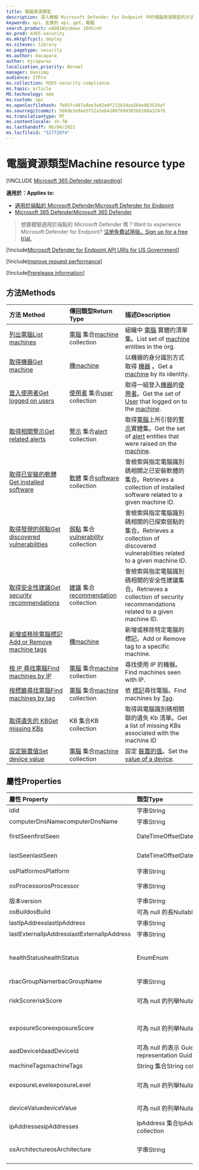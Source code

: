 ```yaml
---
title: 電腦資源類型
description: 深入瞭解 Microsoft Defender for Endpoint 中的電腦資源類型的方法和屬性。
keywords: api、支援的 api、get、電腦
search.product: eADQiWindows 10XVcnh
ms.prod: m365-security
ms.mktglfcycl: deploy
ms.sitesec: library
ms.pagetype: security
ms.author: macapara
author: mjcaparas
localization_priority: Normal
manager: dansimp
audience: ITPro
ms.collection: M365-security-compliance
ms.topic: article
MS.technology: mde
ms.custom: api
ms.openlocfilehash: 7b95fc487a8ee3e82e0f215b34aa564e063534af
ms.sourcegitcommit: 5d8de3e9ee5f52a3eb4206f690365bb108a3247b
ms.translationtype: MT
ms.contentlocale: zh-TW
ms.lasthandoff: 06/04/2021
ms.locfileid: "52772074"
---
```

# <a name="machine-resource-type"></a><span data-ttu-id="144ba-104">電腦資源類型</span><span class="sxs-lookup"><span data-stu-id="144ba-104">Machine resource type</span></span>

[!INCLUDE [Microsoft 365 Defender rebranding](../../includes/microsoft-defender.md)]

<span data-ttu-id="144ba-105">**適用於：**</span><span class="sxs-lookup"><span data-stu-id="144ba-105">**Applies to:**</span></span>
- [<span data-ttu-id="144ba-106">適用於端點的 Microsoft Defender</span><span class="sxs-lookup"><span data-stu-id="144ba-106">Microsoft Defender for Endpoint</span></span>](https://go.microsoft.com/fwlink/p/?linkid=2154037)
- [<span data-ttu-id="144ba-107">Microsoft 365 Defender</span><span class="sxs-lookup"><span data-stu-id="144ba-107">Microsoft 365 Defender</span></span>](https://go.microsoft.com/fwlink/?linkid=2118804)

> <span data-ttu-id="144ba-108">想要體驗適用於端點的 Microsoft Defender 嗎？</span><span class="sxs-lookup"><span data-stu-id="144ba-108">Want to experience Microsoft Defender for Endpoint?</span></span> [<span data-ttu-id="144ba-109">注册免費試用版。</span><span class="sxs-lookup"><span data-stu-id="144ba-109">Sign up for a free trial.</span></span>](https://www.microsoft.com/microsoft-365/windows/microsoft-defender-atp?ocid=docs-wdatp-exposedapis-abovefoldlink) 

[!include[Microsoft Defender for Endpoint API URIs for US Government](../../includes/microsoft-defender-api-usgov.md)]

[!include[Improve request performance](../../includes/improve-request-performance.md)]

[!include[Prerelease information](../../includes/prerelease.md)]

## <a name="methods"></a><span data-ttu-id="144ba-110">方法</span><span class="sxs-lookup"><span data-stu-id="144ba-110">Methods</span></span>

<span data-ttu-id="144ba-111">方法	</span><span class="sxs-lookup"><span data-stu-id="144ba-111">Method</span></span>|<span data-ttu-id="144ba-112">傳回類型</span><span class="sxs-lookup"><span data-stu-id="144ba-112">Return Type</span></span> |<span data-ttu-id="144ba-113">描述</span><span class="sxs-lookup"><span data-stu-id="144ba-113">Description</span></span>
:---|:---|:---
[<span data-ttu-id="144ba-114">列出電腦</span><span class="sxs-lookup"><span data-stu-id="144ba-114">List machines</span></span>](get-machines.md) | <span data-ttu-id="144ba-115">[電腦](machine.md) 集合</span><span class="sxs-lookup"><span data-stu-id="144ba-115">[machine](machine.md) collection</span></span> | <span data-ttu-id="144ba-116">組織中 [電腦](machine.md) 實體的清單集。</span><span class="sxs-lookup"><span data-stu-id="144ba-116">List set of [machine](machine.md) entities in the org.</span></span>
[<span data-ttu-id="144ba-117">取得機器</span><span class="sxs-lookup"><span data-stu-id="144ba-117">Get machine</span></span>](get-machine-by-id.md) | [<span data-ttu-id="144ba-118">機</span><span class="sxs-lookup"><span data-stu-id="144ba-118">machine</span></span>](machine.md) | <span data-ttu-id="144ba-119">以機器的身分識別方式取得 [機器](machine.md) 。</span><span class="sxs-lookup"><span data-stu-id="144ba-119">Get a [machine](machine.md) by its identity.</span></span>
[<span data-ttu-id="144ba-120">登入使用者</span><span class="sxs-lookup"><span data-stu-id="144ba-120">Get logged on users</span></span>](get-machine-log-on-users.md) | <span data-ttu-id="144ba-121">[使用者](user.md) 集合</span><span class="sxs-lookup"><span data-stu-id="144ba-121">[user](user.md) collection</span></span> | <span data-ttu-id="144ba-122">取得一組登入[機器](machine.md)的[使用者](user.md)。</span><span class="sxs-lookup"><span data-stu-id="144ba-122">Get the set of [User](user.md) that logged on to the [machine](machine.md).</span></span>
[<span data-ttu-id="144ba-123">取得相關警示</span><span class="sxs-lookup"><span data-stu-id="144ba-123">Get related alerts</span></span>](get-machine-related-alerts.md) | <span data-ttu-id="144ba-124">[警示](alerts.md) 集合</span><span class="sxs-lookup"><span data-stu-id="144ba-124">[alert](alerts.md) collection</span></span> | <span data-ttu-id="144ba-125">取得[電腦](machine.md)上所引發的[警示](alerts.md)實體集。</span><span class="sxs-lookup"><span data-stu-id="144ba-125">Get the set of [alert](alerts.md) entities that were raised on the [machine](machine.md).</span></span>
[<span data-ttu-id="144ba-126">取得已安裝的軟體</span><span class="sxs-lookup"><span data-stu-id="144ba-126">Get installed software</span></span>](get-installed-software.md) | <span data-ttu-id="144ba-127">[軟體](software.md) 集合</span><span class="sxs-lookup"><span data-stu-id="144ba-127">[software](software.md) collection</span></span> | <span data-ttu-id="144ba-128">會檢索與指定電腦識別碼相關之已安裝軟體的集合。</span><span class="sxs-lookup"><span data-stu-id="144ba-128">Retrieves a collection of installed software related to a given machine ID.</span></span>
[<span data-ttu-id="144ba-129">取得發現的弱點</span><span class="sxs-lookup"><span data-stu-id="144ba-129">Get discovered vulnerabilities</span></span>](get-discovered-vulnerabilities.md) | <span data-ttu-id="144ba-130">[弱點](vulnerability.md) 集合</span><span class="sxs-lookup"><span data-stu-id="144ba-130">[vulnerability](vulnerability.md) collection</span></span> | <span data-ttu-id="144ba-131">會檢索與指定電腦識別碼相關的已探索弱點的集合。</span><span class="sxs-lookup"><span data-stu-id="144ba-131">Retrieves a collection of discovered vulnerabilities related to a given machine ID.</span></span>
[<span data-ttu-id="144ba-132">取得安全性建議</span><span class="sxs-lookup"><span data-stu-id="144ba-132">Get security recommendations</span></span>](get-security-recommendations.md) | <span data-ttu-id="144ba-133">[建議](recommendation.md) 集合</span><span class="sxs-lookup"><span data-stu-id="144ba-133">[recommendation](recommendation.md) collection</span></span> | <span data-ttu-id="144ba-134">會檢索與指定電腦識別碼相關的安全性建議集合。</span><span class="sxs-lookup"><span data-stu-id="144ba-134">Retrieves a collection of security recommendations related to a given machine ID.</span></span>
[<span data-ttu-id="144ba-135">新增或移除電腦標記</span><span class="sxs-lookup"><span data-stu-id="144ba-135">Add or Remove machine tags</span></span>](add-or-remove-machine-tags.md) | [<span data-ttu-id="144ba-136">機</span><span class="sxs-lookup"><span data-stu-id="144ba-136">machine</span></span>](machine.md) | <span data-ttu-id="144ba-137">新增或移除特定電腦的標記。</span><span class="sxs-lookup"><span data-stu-id="144ba-137">Add or Remove tag to a specific machine.</span></span>
[<span data-ttu-id="144ba-138">按 IP 尋找電腦</span><span class="sxs-lookup"><span data-stu-id="144ba-138">Find machines by IP</span></span>](find-machines-by-ip.md) | <span data-ttu-id="144ba-139">[電腦](machine.md) 集合</span><span class="sxs-lookup"><span data-stu-id="144ba-139">[machine](machine.md) collection</span></span> | <span data-ttu-id="144ba-140">尋找使用 IP 的機器。</span><span class="sxs-lookup"><span data-stu-id="144ba-140">Find machines seen with IP.</span></span>
[<span data-ttu-id="144ba-141">按標籤尋找電腦</span><span class="sxs-lookup"><span data-stu-id="144ba-141">Find machines by tag</span></span>](find-machines-by-tag.md) | <span data-ttu-id="144ba-142">[電腦](machine.md) 集合</span><span class="sxs-lookup"><span data-stu-id="144ba-142">[machine](machine.md) collection</span></span> | <span data-ttu-id="144ba-143">依 [標記](machine-tags.md)尋找電腦。</span><span class="sxs-lookup"><span data-stu-id="144ba-143">Find machines by [Tag](machine-tags.md).</span></span>
[<span data-ttu-id="144ba-144">取得遺失的 KB</span><span class="sxs-lookup"><span data-stu-id="144ba-144">Get missing KBs</span></span>](get-missing-kbs-machine.md) | <span data-ttu-id="144ba-145">KB 集合</span><span class="sxs-lookup"><span data-stu-id="144ba-145">KB collection</span></span> | <span data-ttu-id="144ba-146">取得與電腦識別碼相關聯的遺失 Kb 清單。</span><span class="sxs-lookup"><span data-stu-id="144ba-146">Get a list of missing KBs associated with the machine ID</span></span>
[<span data-ttu-id="144ba-147">設定裝置值</span><span class="sxs-lookup"><span data-stu-id="144ba-147">Set device value</span></span>](set-device-value.md)| <span data-ttu-id="144ba-148">[電腦](machine.md) 集合</span><span class="sxs-lookup"><span data-stu-id="144ba-148">[machine](machine.md) collection</span></span> | <span data-ttu-id="144ba-149">設定 [裝置的值](tvm-assign-device-value.md)。</span><span class="sxs-lookup"><span data-stu-id="144ba-149">Set the [value of a device](tvm-assign-device-value.md).</span></span>

## <a name="properties"></a><span data-ttu-id="144ba-150">屬性</span><span class="sxs-lookup"><span data-stu-id="144ba-150">Properties</span></span>

<span data-ttu-id="144ba-151">屬性	</span><span class="sxs-lookup"><span data-stu-id="144ba-151">Property</span></span> |   <span data-ttu-id="144ba-152">類型</span><span class="sxs-lookup"><span data-stu-id="144ba-152">Type</span></span>   |   <span data-ttu-id="144ba-153">描述</span><span class="sxs-lookup"><span data-stu-id="144ba-153">Description</span></span>
:---|:---|:---
<span data-ttu-id="144ba-154">id</span><span class="sxs-lookup"><span data-stu-id="144ba-154">id</span></span> | <span data-ttu-id="144ba-155">字串</span><span class="sxs-lookup"><span data-stu-id="144ba-155">String</span></span> | <span data-ttu-id="144ba-156">[電腦](machine.md) 身分識別。</span><span class="sxs-lookup"><span data-stu-id="144ba-156">[machine](machine.md) identity.</span></span>
<span data-ttu-id="144ba-157">computerDnsName</span><span class="sxs-lookup"><span data-stu-id="144ba-157">computerDnsName</span></span> | <span data-ttu-id="144ba-158">字串</span><span class="sxs-lookup"><span data-stu-id="144ba-158">String</span></span> | <span data-ttu-id="144ba-159">[電腦](machine.md) 完全限定名稱。</span><span class="sxs-lookup"><span data-stu-id="144ba-159">[machine](machine.md) fully qualified name.</span></span>
<span data-ttu-id="144ba-160">firstSeen</span><span class="sxs-lookup"><span data-stu-id="144ba-160">firstSeen</span></span> | <span data-ttu-id="144ba-161">DateTimeOffset</span><span class="sxs-lookup"><span data-stu-id="144ba-161">DateTimeOffset</span></span> | <span data-ttu-id="144ba-162">Microsoft Defender for Endpoint 對 [機器](machine.md) 的觀察第一個日期和時間。</span><span class="sxs-lookup"><span data-stu-id="144ba-162">First date and time where the [machine](machine.md) was observed by Microsoft Defender for Endpoint.</span></span>
<span data-ttu-id="144ba-163">lastSeen</span><span class="sxs-lookup"><span data-stu-id="144ba-163">lastSeen</span></span> | <span data-ttu-id="144ba-164">DateTimeOffset</span><span class="sxs-lookup"><span data-stu-id="144ba-164">DateTimeOffset</span></span> |<span data-ttu-id="144ba-165">上次接收完整裝置報告的時間和日期。</span><span class="sxs-lookup"><span data-stu-id="144ba-165">Time and date of the last received full device report.</span></span> <span data-ttu-id="144ba-166">通常，裝置每24小時會傳送一次完整報告。</span><span class="sxs-lookup"><span data-stu-id="144ba-166">A device typically sends a full report every 24 hours.</span></span>
<span data-ttu-id="144ba-167">osPlatform</span><span class="sxs-lookup"><span data-stu-id="144ba-167">osPlatform</span></span> | <span data-ttu-id="144ba-168">字串</span><span class="sxs-lookup"><span data-stu-id="144ba-168">String</span></span> | <span data-ttu-id="144ba-169">作業系統平臺。</span><span class="sxs-lookup"><span data-stu-id="144ba-169">Operating system platform.</span></span>
<span data-ttu-id="144ba-170">osProcessor</span><span class="sxs-lookup"><span data-stu-id="144ba-170">osProcessor</span></span> | <span data-ttu-id="144ba-171">字串</span><span class="sxs-lookup"><span data-stu-id="144ba-171">String</span></span> | <span data-ttu-id="144ba-172">作業系統處理器。</span><span class="sxs-lookup"><span data-stu-id="144ba-172">Operating system processor.</span></span> <span data-ttu-id="144ba-173">請改為使用 osArchitecture 屬性。</span><span class="sxs-lookup"><span data-stu-id="144ba-173">Use osArchitecture property instead.</span></span>
<span data-ttu-id="144ba-174">版本</span><span class="sxs-lookup"><span data-stu-id="144ba-174">version</span></span> | <span data-ttu-id="144ba-175">字串</span><span class="sxs-lookup"><span data-stu-id="144ba-175">String</span></span> | <span data-ttu-id="144ba-176">作業系統版本。</span><span class="sxs-lookup"><span data-stu-id="144ba-176">Operating system Version.</span></span>
<span data-ttu-id="144ba-177">osBuild</span><span class="sxs-lookup"><span data-stu-id="144ba-177">osBuild</span></span> | <span data-ttu-id="144ba-178">可為 null 的長</span><span class="sxs-lookup"><span data-stu-id="144ba-178">Nullable long</span></span> | <span data-ttu-id="144ba-179">作業系統組建編號。</span><span class="sxs-lookup"><span data-stu-id="144ba-179">Operating system build number.</span></span>
<span data-ttu-id="144ba-180">lastIpAddress</span><span class="sxs-lookup"><span data-stu-id="144ba-180">lastIpAddress</span></span> | <span data-ttu-id="144ba-181">字串</span><span class="sxs-lookup"><span data-stu-id="144ba-181">String</span></span> | <span data-ttu-id="144ba-182">[電腦](machine.md)上本機 NIC 上的最後一個 IP。</span><span class="sxs-lookup"><span data-stu-id="144ba-182">Last IP on local NIC on the [machine](machine.md).</span></span>
<span data-ttu-id="144ba-183">lastExternalIpAddress</span><span class="sxs-lookup"><span data-stu-id="144ba-183">lastExternalIpAddress</span></span> | <span data-ttu-id="144ba-184">字串</span><span class="sxs-lookup"><span data-stu-id="144ba-184">String</span></span> | <span data-ttu-id="144ba-185">[機器](machine.md)存取網際網路的最後一個 IP。</span><span class="sxs-lookup"><span data-stu-id="144ba-185">Last IP through which the [machine](machine.md) accessed the internet.</span></span>
<span data-ttu-id="144ba-186">healthStatus</span><span class="sxs-lookup"><span data-stu-id="144ba-186">healthStatus</span></span> | <span data-ttu-id="144ba-187">Enum</span><span class="sxs-lookup"><span data-stu-id="144ba-187">Enum</span></span> | <span data-ttu-id="144ba-188">[電腦](machine.md) 健康狀態。</span><span class="sxs-lookup"><span data-stu-id="144ba-188">[machine](machine.md) health status.</span></span> <span data-ttu-id="144ba-189">可能的值為： "Active"、"非使用中"、"ImpairedCommunication"、"NoSensorData"、"NoSensorDataImpairedCommunication" 和 "Unknown"。</span><span class="sxs-lookup"><span data-stu-id="144ba-189">Possible values are: "Active", "Inactive", "ImpairedCommunication", "NoSensorData", "NoSensorDataImpairedCommunication" and "Unknown".</span></span> 
<span data-ttu-id="144ba-190">rbacGroupName</span><span class="sxs-lookup"><span data-stu-id="144ba-190">rbacGroupName</span></span> | <span data-ttu-id="144ba-191">字串</span><span class="sxs-lookup"><span data-stu-id="144ba-191">String</span></span> | <span data-ttu-id="144ba-192">電腦群組名稱。</span><span class="sxs-lookup"><span data-stu-id="144ba-192">Machine group Name.</span></span>
<span data-ttu-id="144ba-193">riskScore</span><span class="sxs-lookup"><span data-stu-id="144ba-193">riskScore</span></span> | <span data-ttu-id="144ba-194">可為 null 的列舉</span><span class="sxs-lookup"><span data-stu-id="144ba-194">Nullable Enum</span></span> | <span data-ttu-id="144ba-195">Microsoft Defender for Endpoint 評估的風險評分。</span><span class="sxs-lookup"><span data-stu-id="144ba-195">Risk score as evaluated by Microsoft Defender for Endpoint.</span></span> <span data-ttu-id="144ba-196">可能的值為：「無」、「資訊」、「低 '、' 中」及 ' High '。</span><span class="sxs-lookup"><span data-stu-id="144ba-196">Possible values are: 'None', 'Informational', 'Low', 'Medium' and 'High'.</span></span>
<span data-ttu-id="144ba-197">exposureScore</span><span class="sxs-lookup"><span data-stu-id="144ba-197">exposureScore</span></span> | <span data-ttu-id="144ba-198">可為 null 的列舉</span><span class="sxs-lookup"><span data-stu-id="144ba-198">Nullable Enum</span></span> | <span data-ttu-id="144ba-199">Microsoft Defender for Endpoint 評估的[披露分數](tvm-exposure-score.md)。</span><span class="sxs-lookup"><span data-stu-id="144ba-199">[Exposure score](tvm-exposure-score.md) as evaluated by Microsoft Defender for Endpoint.</span></span> <span data-ttu-id="144ba-200">可能的值為：「無」、「低 '、' 中」及 ' 高」。</span><span class="sxs-lookup"><span data-stu-id="144ba-200">Possible values are: 'None', 'Low', 'Medium' and 'High'.</span></span>
<span data-ttu-id="144ba-201">aadDeviceId</span><span class="sxs-lookup"><span data-stu-id="144ba-201">aadDeviceId</span></span> | <span data-ttu-id="144ba-202">可為 null 的表示 Guid</span><span class="sxs-lookup"><span data-stu-id="144ba-202">Nullable representation Guid</span></span> | <span data-ttu-id="144ba-203">當 [機器](machine.md) 為 aad 加入) 時 (的 AAD 裝置識別碼。</span><span class="sxs-lookup"><span data-stu-id="144ba-203">AAD Device ID (when [machine](machine.md) is AAD Joined).</span></span>
<span data-ttu-id="144ba-204">machineTags</span><span class="sxs-lookup"><span data-stu-id="144ba-204">machineTags</span></span> | <span data-ttu-id="144ba-205">String 集合</span><span class="sxs-lookup"><span data-stu-id="144ba-205">String collection</span></span> | <span data-ttu-id="144ba-206">[電腦](machine.md)標記的集合。</span><span class="sxs-lookup"><span data-stu-id="144ba-206">Set of [machine](machine.md) tags.</span></span>
<span data-ttu-id="144ba-207">exposureLevel</span><span class="sxs-lookup"><span data-stu-id="144ba-207">exposureLevel</span></span> | <span data-ttu-id="144ba-208">可為 null 的列舉</span><span class="sxs-lookup"><span data-stu-id="144ba-208">Nullable Enum</span></span> | <span data-ttu-id="144ba-209">由 Microsoft Defender for Endpoint 評估的公開層級。</span><span class="sxs-lookup"><span data-stu-id="144ba-209">Exposure level as evaluated by Microsoft Defender for Endpoint.</span></span> <span data-ttu-id="144ba-210">可能的值為：「無」、「低 '、' 中」及 ' 高」。</span><span class="sxs-lookup"><span data-stu-id="144ba-210">Possible values are: 'None', 'Low', 'Medium' and 'High'.</span></span>
<span data-ttu-id="144ba-211">deviceValue</span><span class="sxs-lookup"><span data-stu-id="144ba-211">deviceValue</span></span> | <span data-ttu-id="144ba-212">可為 null 的列舉</span><span class="sxs-lookup"><span data-stu-id="144ba-212">Nullable Enum</span></span> | <span data-ttu-id="144ba-213">[裝置的值](tvm-assign-device-value.md)。</span><span class="sxs-lookup"><span data-stu-id="144ba-213">The [value of the device](tvm-assign-device-value.md).</span></span> <span data-ttu-id="144ba-214">可能的值為： ' Normal '、' Low ' 和 ' High '。</span><span class="sxs-lookup"><span data-stu-id="144ba-214">Possible values are: 'Normal', 'Low' and 'High'.</span></span>
<span data-ttu-id="144ba-215">ipAddresses</span><span class="sxs-lookup"><span data-stu-id="144ba-215">ipAddresses</span></span> | <span data-ttu-id="144ba-216">IpAddress 集合</span><span class="sxs-lookup"><span data-stu-id="144ba-216">IpAddress collection</span></span> | <span data-ttu-id="144ba-217">***IpAddress*** 物件的集合。</span><span class="sxs-lookup"><span data-stu-id="144ba-217">Set of ***IpAddress*** objects.</span></span> <span data-ttu-id="144ba-218">請參閱 [Get 電腦 API](get-machines.md)。</span><span class="sxs-lookup"><span data-stu-id="144ba-218">See [Get machines API](get-machines.md).</span></span>
<span data-ttu-id="144ba-219">osArchitecture</span><span class="sxs-lookup"><span data-stu-id="144ba-219">osArchitecture</span></span> | <span data-ttu-id="144ba-220">字串</span><span class="sxs-lookup"><span data-stu-id="144ba-220">String</span></span> | <span data-ttu-id="144ba-221">作業系統架構。</span><span class="sxs-lookup"><span data-stu-id="144ba-221">Operating system architecture.</span></span> <span data-ttu-id="144ba-222">可能的值為： "32-bit"，"64-位"。</span><span class="sxs-lookup"><span data-stu-id="144ba-222">Possible values are: "32-bit", "64-bit".</span></span> <span data-ttu-id="144ba-223">使用此屬性，而不是 osProcessor。</span><span class="sxs-lookup"><span data-stu-id="144ba-223">Use this property instead of osProcessor.</span></span>


